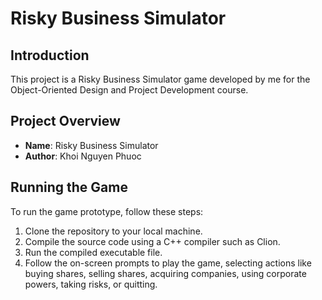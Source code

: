 # Risky Business Simulator

## Introduction
This project is a Risky Business Simulator game developed by me for the Object-Oriented Design and Project Development course.

## Project Overview
- **Name**: Risky Business Simulator
- **Author**: Khoi Nguyen Phuoc

## Running the Game
To run the game prototype, follow these steps:
1. Clone the repository to your local machine.
2. Compile the source code using a C++ compiler such as Clion.
3. Run the compiled executable file.
4. Follow the on-screen prompts to play the game, selecting actions like buying shares, selling shares, acquiring companies, using corporate powers, taking risks, or quitting.
